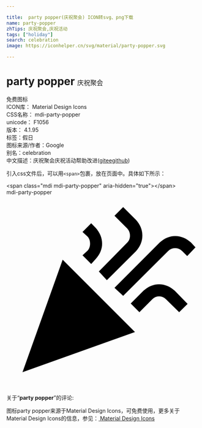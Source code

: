 ```yaml
---

title:  party popper(庆祝聚会) ICON转svg、png下载
name: party-popper
zhTips: 庆祝聚会,庆祝活动
tags: ["holiday"]
search: celebration
image: https://iconhelper.cn/svg/material/party-popper.svg

---
```


# party popper  <small style="font-size: 60%;font-weight: 100">庆祝聚会</small>


<div class="detail-page">
<p>
<span><span class="badge-success badge">免费图标</span> </span>
<br/>
<span>
ICON库：
<span class="badge-secondary badge">Material Design Icons</span> 
</span>
<br/>
<span>
CSS名称：
<span class="badge-secondary badge">mdi-party-popper</span> 
</span>
<br/>
<span>
unicode：
<span class="badge-secondary badge">F1056</span> 
<copy-btn content='F1056' btn-title=""></copy-btn>
<copy-btn :content='String.fromCodePoint(parseInt("F1056", 16))' btn-title="复制U"></copy-btn>
</span>
<br/>
<span>
版本：
<span class="badge-secondary badge">4.1.95</span> 
</span><br/><span>标签：<span class="badge-light badge"><router-link to="/tags/holiday.html">假日</router-link></span></span>
<br/>
<span>图标来源/作者：<span class="badge-light badge">Google</span></span> 
<br/>
<span>别名：<span class="badge-light badge">celebration</span></span><br/><span class="zh-detail">中文描述：<span class="badge-primary badge">庆祝聚会</span><span class="badge-primary badge">庆祝活动</span><span class="help-link"><span>帮助改进</span>(<a href="https://gitee.com/liuwave/icon-helper/edit/master/json/material/party-popper.json" target="_blank" rel="noopener noreferrer">gitee</a><a href="https://github.com/liuwave/icon-helper/edit/master/json/material/party-popper.json" target="_blank" rel="noopener noreferrer">github</a></span>)</span><br/>
</p>
</div>
<div class="alert alert-dark">
  <i class="mdi mdi-party-popper mdi-48px"></i>
  <i class="mdi mdi-party-popper mdi-36px"></i>
  <i class="mdi mdi-party-popper mdi-24px"></i>
  <i class="mdi mdi-party-popper mdi-18px"></i>
</div>
<div>
  <p>引入css文件后，可以用<code>&lt;span&gt;</code>包裹，放在页面中。具体如下所示：    
  </p>
  <div class="alert alert-primary" style="font-size: 14px">
    &lt;span class="mdi mdi-party-popper" aria-hidden="true"&gt;&lt;/span&gt;
    <copy-btn content='<span class="mdi mdi-party-popper" aria-hidden="true"></span>'></copy-btn>
  </div>
  <div class="alert alert-secondary">
    <i class="mdi mdi-party-popper"
    style="font-size: 24px"
    aria-hidden="true"></i> mdi-party-popper
    <copy-btn content="mdi-party-popper" btn-title="复制图标名称"></copy-btn>
  </div>
</div>
<div id="svg" class="svg-wrap">
<svg xmlns="http://www.w3.org/2000/svg" viewBox="0 0 24 24"><path d="M14.53 1.45L13.45 2.53L15.05 4.13C15.27 4.38 15.38 4.67 15.38 5S15.27 5.64 15.05 5.86L11.5 9.47L12.5 10.55L16.13 6.94C16.66 6.35 16.92 5.7 16.92 5C16.92 4.3 16.66 3.64 16.13 3.05L14.53 1.45M10.55 3.47L9.47 4.55L10.08 5.11C10.3 5.33 10.41 5.63 10.41 6S10.3 6.67 10.08 6.89L9.47 7.45L10.55 8.53L11.11 7.92C11.64 7.33 11.91 6.69 11.91 6C11.91 5.28 11.64 4.63 11.11 4.03L10.55 3.47M21 5.06C20.31 5.06 19.67 5.33 19.08 5.86L13.45 11.5L14.53 12.5L20.11 6.94C20.36 6.69 20.66 6.56 21 6.56S21.64 6.69 21.89 6.94L22.5 7.55L23.53 6.47L22.97 5.86C22.38 5.33 21.72 5.06 21 5.06M7 8L2 22L16 17L7 8M19 11.06C18.3 11.06 17.66 11.33 17.06 11.86L15.47 13.45L16.55 14.53L18.14 12.94C18.39 12.69 18.67 12.56 19 12.56C19.33 12.56 19.63 12.69 19.88 12.94L21.5 14.53L22.55 13.5L20.95 11.86C20.36 11.33 19.7 11.06 19 11.06Z" /></svg>
</div>
<detail full-name='mdi-party-popper'></detail>
<div class="icon-detail__container">
<p>关于“<b>party popper</b>”的评论:</p>
</div>
<Vssue title="关于“party popper”的评论" />    
<div><p>图标party popper来源于Material Design Icons，可免费使用，更多关于 Material Design Icons的信息，参见：<a target="_blank" href="https://iconhelper.cn/material.html"> Material Design Icons</a>
</p></div>
